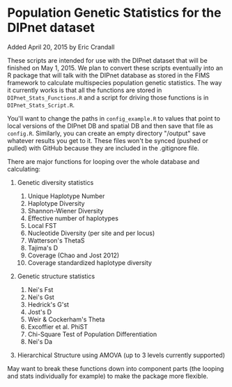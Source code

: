 Population Genetic Statistics for the DIPnet dataset
=====================================================
Added April 20, 2015 by Eric Crandall

These scripts are intended for use with the DIPnet dataset that will be finished on May 1, 2015. We plan to convert these scripts eventually into an R package that will talk with the DIPnet database as stored in the FIMS framework to calculate multispecies population genetic statistics. The way it currently works is that all the functions are stored in `DIPnet_Stats_Functions.R` and a script for driving those functions is in `DIPnet_Stats_Script.R`. 

You'll want to change the paths in `config_example.R` to values that point to local versions of the DIPnet DB and spatial DB and then save that file as `config.R`. Similarly, you can create an empty directory "/output" save whatever results you get to it. These files won't be synced (pushed or pulled) with GitHub because they are included in the .gitignore file.

There are major functions for looping over the whole database and calculating:

1. Genetic diversity statistics
	1. Unique Haplotype Number
	2. Haplotype Diversity
	3. Shannon-Wiener Diversity
	4. Effective number of haplotypes
	5. Local FST
	6. Nucleotide Diversity (per site and per locus)
	7. Watterson's ThetaS
	8. Tajima's D
	9. Coverage (Chao and Jost 2012)
	10. Coverage standardized haplotype diversity

2. Genetic structure statistics
	1. Nei's Fst
	2. Nei's Gst
	3. Hedrick's G'st
	4. Jost's D
	5. Weir & Cockerham's Theta
	6. Excoffier et al. PhiST
	7. Chi-Square Test of Population Differentiation
	8. Nei's Da
	
3. Hierarchical Structure using AMOVA (up to 3 levels currently supported)



May want to break these functions down into component parts (the looping and stats individually for example) to make the package more flexible.

